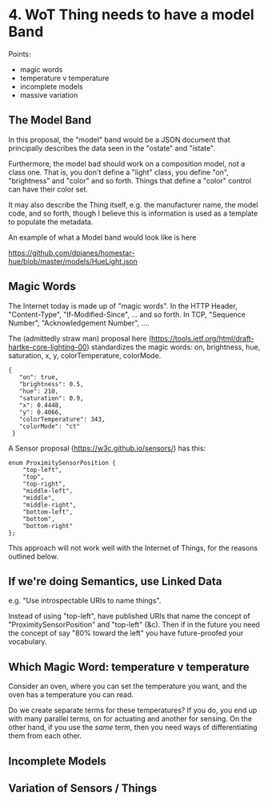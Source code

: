 # 4. WoT Thing needs to have a model Band

Points:

* magic words
* temperature v temperature
* incomplete models
* massive variation

## The Model Band

In this proposal, the "model" band would be a JSON document that principally describes the data seen in the "ostate" and "istate". 

Furthermore, the model bad should work on a composition model, not a class one. That is, you don't define a "light" class, you define "on", "brightness" and "color" and so forth. Things that define a "color" control can have their color set.

It may also describe the Thing itself, e.g. the manufacturer name, the model code, and so forth, though I believe this is information is used as a template to populate the metadata.

An example of what a Model band would look like is here

https://github.com/dpjanes/homestar-hue/blob/master/models/HueLight.json

## Magic Words

The Internet today is made up of "magic words". In the HTTP Header, "Content-Type", "If-Modified-Since", … and so forth. In TCP, "Sequence Number", "Acknowledgement Number", …. 

The (admittedly straw man) proposal here (https://tools.ietf.org/html/draft-hartke-core-lighting-00) standardizes the magic words: on, brightness, hue, saturation, x, y, colorTemperature, colorMode. 

	{
       "on": true,
       "brightness": 0.5,
       "hue": 210,
       "saturation": 0.9,
       "x": 0.4448,
       "y": 0.4066,
       "colorTemperature": 343,
       "colorMode": "ct"
     }

A Sensor proposal (https://w3c.github.io/sensors/) has this:

    enum ProximitySensorPosition {
        "top-left",
        "top",
        "top-right",
        "middle-left",
        "middle",
        "middle-right",
        "bottom-left",
        "bottom",
        "bottom-right"
    };

This approach will not work well with the Internet of Things, for the reasons outlined below.

## If we're doing Semantics, use Linked Data

e.g. "Use introspectable URIs to name things".

Instead of using "top-left", have published URIs that name the concept of "ProximitySensorPosition" and "top-left" (&c). Then if in the future you need the concept of say "80% toward the left" you have future-proofed your vocabulary.

## Which Magic Word: temperature v temperature

Consider an oven, where you can set the temperature you want, and the oven has a temperature you can read. 

Do we create separate terms for these temperatures? If you do, you end up with many parallel terms, on for actuating and another for sensing. On the other hand, if you use the _same_ term, then you need ways of differentiating them from each other.

## Incomplete Models

## Variation of Sensors / Things

